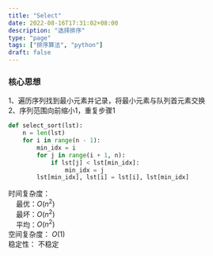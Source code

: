 ```yaml
---
title: "Select"
date: 2022-08-16T17:31:02+08:00
description: "选择排序"
type: "page"
tags: ["排序算法", "python"]
draft: false
---
```


### 核心思想

1、遍历序列找到最小元素并记录，将最小元素与队列首元素交换  
2、序列范围向前缩小1，重复步骤1

```python
def select_sort(lst):
    n = len(lst)
    for i in range(n - 1):
        min_idx = i
        for j in range(i + 1, n):
            if lst[j] < lst[min_idx]:
                min_idx = j
        lst[min_idx], lst[i] = lst[i], lst[min_idx]
```

时间复杂度：  
&nbsp; &nbsp; 最优：$O(n^2)$  
&nbsp; &nbsp; 最坏：$O(n^2)$  
&nbsp; &nbsp; 平均：$O(n^2)$  
空间复杂度： $O(1)$  
稳定性： 不稳定